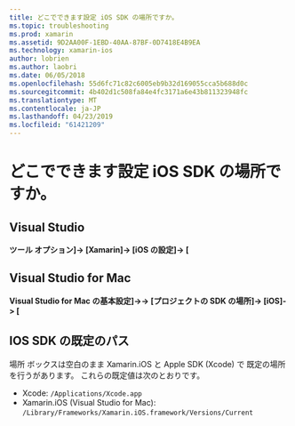 ```yaml
---
title: どこでできます設定 iOS SDK の場所ですか。
ms.topic: troubleshooting
ms.prod: xamarin
ms.assetid: 9D2AA00F-1EBD-40AA-87BF-0D7418E4B9EA
ms.technology: xamarin-ios
author: lobrien
ms.author: laobri
ms.date: 06/05/2018
ms.openlocfilehash: 55d6fc71c82c6005eb9b32d169055cca5b688d0c
ms.sourcegitcommit: 4b402d1c508fa84e4fc3171a6e43b811323948fc
ms.translationtype: MT
ms.contentlocale: ja-JP
ms.lasthandoff: 04/23/2019
ms.locfileid: "61421209"
---
```

# <a name="where-can-i-set-my-ios-sdk-locations"></a>どこでできます設定 iOS SDK の場所ですか。

## <a name="visual-studio"></a>Visual Studio

**ツール オプション]-> [Xamarin]-> [iOS の設定]-> [**

## <a name="visual-studio-for-mac"></a>Visual Studio for Mac

**Visual Studio for Mac の基本設定]->-> [プロジェクトの SDK の場所]-> [iOS]-> [**

## <a name="default-ios-sdk-paths"></a>IOS SDK の既定のパス

場所 ボックスは空白のまま Xamarin.iOS と Apple SDK (Xcode) で 既定の場所を行うがあります。 これらの既定値は次のとおりです。

- Xcode: `/Applications/Xcode.app`
- Xamarin.iOS (Visual Studio for Mac): `/Library/Frameworks/Xamarin.iOS.framework/Versions/Current`

